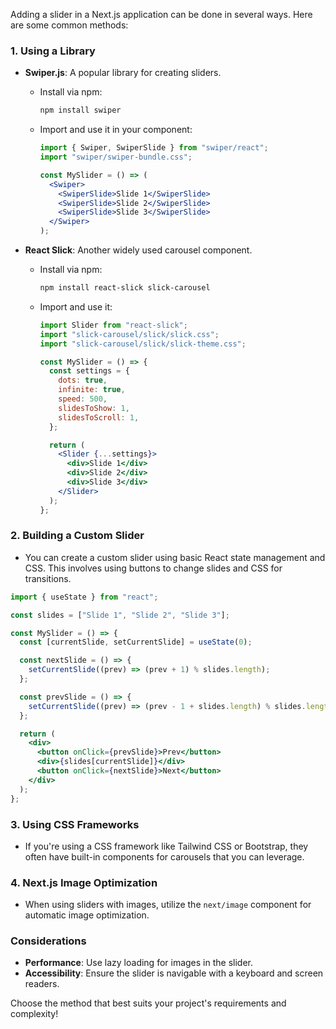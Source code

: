 Adding a slider in a Next.js application can be done in several ways. Here are some common methods:

### 1. **Using a Library**

- **Swiper.js**: A popular library for creating sliders.

  - Install via npm:
    ```bash
    npm install swiper
    ```
  - Import and use it in your component:

    ```jsx
    import { Swiper, SwiperSlide } from "swiper/react";
    import "swiper/swiper-bundle.css";

    const MySlider = () => (
      <Swiper>
        <SwiperSlide>Slide 1</SwiperSlide>
        <SwiperSlide>Slide 2</SwiperSlide>
        <SwiperSlide>Slide 3</SwiperSlide>
      </Swiper>
    );
    ```

- **React Slick**: Another widely used carousel component.

  - Install via npm:
    ```bash
    npm install react-slick slick-carousel
    ```
  - Import and use it:

    ```jsx
    import Slider from "react-slick";
    import "slick-carousel/slick/slick.css";
    import "slick-carousel/slick/slick-theme.css";

    const MySlider = () => {
      const settings = {
        dots: true,
        infinite: true,
        speed: 500,
        slidesToShow: 1,
        slidesToScroll: 1,
      };

      return (
        <Slider {...settings}>
          <div>Slide 1</div>
          <div>Slide 2</div>
          <div>Slide 3</div>
        </Slider>
      );
    };
    ```

### 2. **Building a Custom Slider**

- You can create a custom slider using basic React state management and CSS. This involves using buttons to change slides and CSS for transitions.

```jsx
import { useState } from "react";

const slides = ["Slide 1", "Slide 2", "Slide 3"];

const MySlider = () => {
  const [currentSlide, setCurrentSlide] = useState(0);

  const nextSlide = () => {
    setCurrentSlide((prev) => (prev + 1) % slides.length);
  };

  const prevSlide = () => {
    setCurrentSlide((prev) => (prev - 1 + slides.length) % slides.length);
  };

  return (
    <div>
      <button onClick={prevSlide}>Prev</button>
      <div>{slides[currentSlide]}</div>
      <button onClick={nextSlide}>Next</button>
    </div>
  );
};
```

### 3. **Using CSS Frameworks**

- If you're using a CSS framework like Tailwind CSS or Bootstrap, they often have built-in components for carousels that you can leverage.

### 4. **Next.js Image Optimization**

- When using sliders with images, utilize the `next/image` component for automatic image optimization.

### Considerations

- **Performance**: Use lazy loading for images in the slider.
- **Accessibility**: Ensure the slider is navigable with a keyboard and screen readers.

Choose the method that best suits your project's requirements and complexity!
